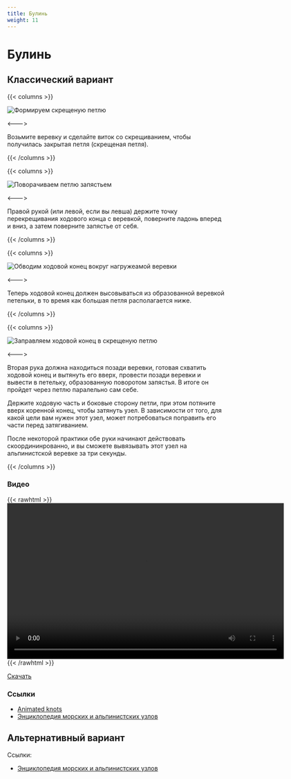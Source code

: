 ```yaml
---
title: Булинь
weight: 11
---
```


# Булинь

## Классический вариант

<!-- Шаг 1 -->
{{< columns >}}

![Формируем скрещеную петлю](/images/knots/bulin-vyazka-01.jpg)

<--->

Возьмите веревку и сделайте виток со скрещиванием, чтобы получилась закрытая петля (скрещеная петля).

{{< /columns >}}

<!-- Шаг 2 -->
{{< columns >}}

![Поворачиваем петлю запястьем](/images/knots/bulin-vyazka-02.jpg)

<--->

Правой рукой (или левой, если вы левша) держите точку перекрещивания ходового конца с веревкой, поверните ладонь вперед и вниз, а затем поверните запястье от себя.

{{< /columns >}}

<!-- Шаг 3 -->
{{< columns >}}

![Обводим ходовой конец вокруг нагружеамой веревки](/images/knots/bulin-vyazka-03.jpg)

<--->

Теперь ходовой конец должен высовываться из образованной веревкой петельки, в то время как большая петля располагается ниже.

{{< /columns >}}

<!-- Шаг 4 -->
{{< columns >}}

![Заправляем ходовой конец в скрещеную петлю](/images/knots/bulin-vyazka-04.jpg)

<--->

Вторая рука должна находиться позади веревки, готовая схватить ходовой конец и вытянуть его вверх, провести позади веревки и вывести в петельку, образованную поворотом запястья. В итоге он пройдет через петлю паралельно сам себе.

Держите ходовую часть и боковые сторону петли, при этом потяните вверх коренной конец, чтобы затянуть узел. В зависимости от того, для какой цели вам нужен этот узел, может потребоваться поправить его части перед затягиванием.

После некоторой практики обе руки начинают действовать скоордининрованно, и вы сможете вывязывать этот узел на альпинистской веревке за три секунды.

{{< /columns >}}

### Видео

{{< rawhtml >}}
    <video width="640" height="360" controls src="https://www.dropbox.com/s/foszixjlsl4ngi5/bowline.mp4?raw=1"></video>
{{< /rawhtml >}}

[Скачать](https://www.dropbox.com/s/foszixjlsl4ngi5/bowline.mp4?dl=1)


### Ссылки

- [Animated knots](http://www.animatedknots.com/bowline/index.php)
- [Энциклопедия морских и альпинистских узлов](http://bulin.ru/bulin.htm)

## Альтернативный вариант




Ссылки:

- [Энциклопедия морских и альпинистских узлов](http://bulin.ru/bulin-vokrug-opory.htm)
